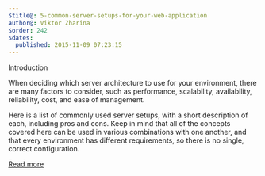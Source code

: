 ```yaml
---
$title@: 5-common-server-setups-for-your-web-application
author@: Viktor Zharina
$order: 242
$dates:
  published: 2015-11-09 07:23:15
---
```

Introduction



When deciding which server architecture to use for your environment, there are many factors to consider, such as performance, scalability, availability, reliability, cost, and ease of management.



Here is a list of commonly used server setups, with a short description of each, including pros and cons. Keep in mind that all of the concepts covered here can be used in various combinations with one another, and that every environment has different requirements, so there is no single, correct configuration.

<a href="https://www.digitalocean.com/community/tutorials/5-common-server-setups-for-your-web-application">Read more</a>